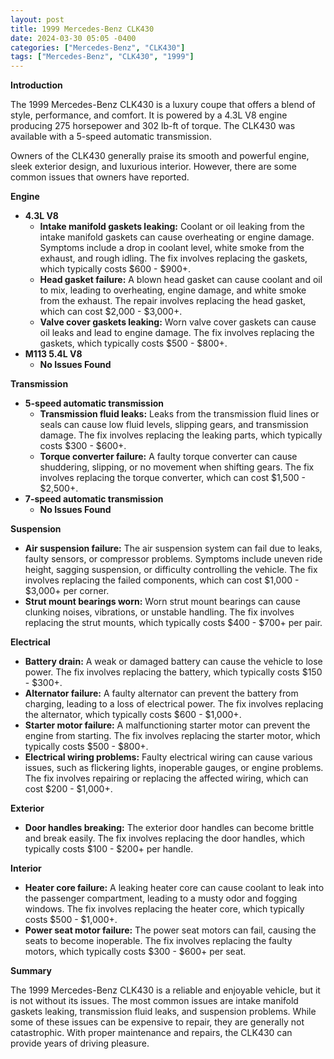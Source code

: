 ```yaml
---
layout: post
title: 1999 Mercedes-Benz CLK430
date: 2024-03-30 05:05 -0400
categories: ["Mercedes-Benz", "CLK430"]
tags: ["Mercedes-Benz", "CLK430", "1999"]
---
```

**Introduction**

The 1999 Mercedes-Benz CLK430 is a luxury coupe that offers a blend of style, performance, and comfort. It is powered by a 4.3L V8 engine producing 275 horsepower and 302 lb-ft of torque. The CLK430 was available with a 5-speed automatic transmission.

Owners of the CLK430 generally praise its smooth and powerful engine, sleek exterior design, and luxurious interior. However, there are some common issues that owners have reported.

**Engine**

* **4.3L V8**
    * **Intake manifold gaskets leaking:** Coolant or oil leaking from the intake manifold gaskets can cause overheating or engine damage. Symptoms include a drop in coolant level, white smoke from the exhaust, and rough idling. The fix involves replacing the gaskets, which typically costs $600 - $900+.
    * **Head gasket failure:** A blown head gasket can cause coolant and oil to mix, leading to overheating, engine damage, and white smoke from the exhaust. The repair involves replacing the head gasket, which can cost $2,000 - $3,000+.
    * **Valve cover gaskets leaking:** Worn valve cover gaskets can cause oil leaks and lead to engine damage. The fix involves replacing the gaskets, which typically costs $500 - $800+.
* **M113 5.4L V8**
    * **No Issues Found**

**Transmission**

* **5-speed automatic transmission**
    * **Transmission fluid leaks:** Leaks from the transmission fluid lines or seals can cause low fluid levels, slipping gears, and transmission damage. The fix involves replacing the leaking parts, which typically costs $300 - $600+.
    * **Torque converter failure:** A faulty torque converter can cause shuddering, slipping, or no movement when shifting gears. The fix involves replacing the torque converter, which can cost $1,500 - $2,500+.
* **7-speed automatic transmission**
    * **No Issues Found**

**Suspension**

* **Air suspension failure:** The air suspension system can fail due to leaks, faulty sensors, or compressor problems. Symptoms include uneven ride height, sagging suspension, or difficulty controlling the vehicle. The fix involves replacing the failed components, which can cost $1,000 - $3,000+ per corner.
* **Strut mount bearings worn:** Worn strut mount bearings can cause clunking noises, vibrations, or unstable handling. The fix involves replacing the strut mounts, which typically costs $400 - $700+ per pair.

**Electrical**

* **Battery drain:** A weak or damaged battery can cause the vehicle to lose power. The fix involves replacing the battery, which typically costs $150 - $300+.
* **Alternator failure:** A faulty alternator can prevent the battery from charging, leading to a loss of electrical power. The fix involves replacing the alternator, which typically costs $600 - $1,000+.
* **Starter motor failure:** A malfunctioning starter motor can prevent the engine from starting. The fix involves replacing the starter motor, which typically costs $500 - $800+.
* **Electrical wiring problems:** Faulty electrical wiring can cause various issues, such as flickering lights, inoperable gauges, or engine problems. The fix involves repairing or replacing the affected wiring, which can cost $200 - $1,000+.

**Exterior**

* **Door handles breaking:** The exterior door handles can become brittle and break easily. The fix involves replacing the door handles, which typically costs $100 - $200+ per handle.

**Interior**

* **Heater core failure:** A leaking heater core can cause coolant to leak into the passenger compartment, leading to a musty odor and fogging windows. The fix involves replacing the heater core, which typically costs $500 - $1,000+.
* **Power seat motor failure:** The power seat motors can fail, causing the seats to become inoperable. The fix involves replacing the faulty motors, which typically costs $300 - $600+ per seat.

**Summary**

The 1999 Mercedes-Benz CLK430 is a reliable and enjoyable vehicle, but it is not without its issues. The most common issues are intake manifold gaskets leaking, transmission fluid leaks, and suspension problems. While some of these issues can be expensive to repair, they are generally not catastrophic. With proper maintenance and repairs, the CLK430 can provide years of driving pleasure.
